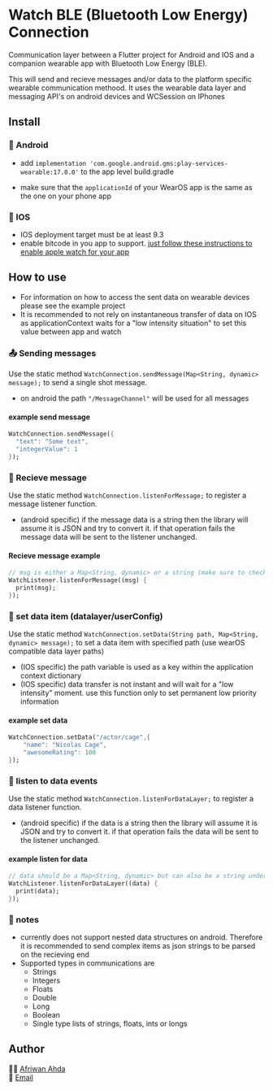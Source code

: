 # Watch BLE (Bluetooth Low Energy) Connection

Communication layer between a Flutter project for Android and IOS and a companion wearable app with Bluetooth Low Energy (BLE).

This will send and recieve messages and/or data to the platform specific wearable communication methood. It uses the wearable data layer and messaging API's on android devices and WCSession on IPhones

## Install

### 🤖 Android

* add ```implementation 'com.google.android.gms:play-services-wearable:17.0.0'``` to the app level build.gradle

* make sure that the  ```applicationId``` of your WearOS app is the same as the one on your phone app

### 🍎 IOS

* IOS deployment target must be at least 9.3
* enable bitcode in you app to support. [just follow these instructions to enable apple watch for your app](https://flutter.dev/docs/development/platform-integration/apple-watch)

## How to use

* For information on how to access the sent data on wearable devices please see the example project
* It is recommended to not rely on instantaneous transfer of data on IOS as applicationContext waits for a "low intensity situation" to set this value between app and watch

### 📤 Sending messages

Use the static method `WatchConnection.sendMessage(Map<String, dynamic> message);` to send a single shot message.

* on android the path `"/MessageChannel"` will be used for all messages

#### example send message

```dart
WatchConnection.sendMessage({
  "text": "Some text",
  "integerValue": 1
});
```

### 📨 Recieve message

Use the static method `WatchConnection.listenForMessage;` to register a message listener function.

* (android specific) if the message data is a string then the library will assume it is JSON and try to convert it. if that operation fails the message data will be sent to the listener unchanged.

#### Recieve message example

```dart
// msg is either a Map<String, dynamic> or a string (make sure to check for that when using the library)
WatchListener.listenForMessage((msg) {
  print(msg);
});
```

### 📕 set data item (datalayer/userConfig)

Use the static method `WatchConnection.setData(String path, Map<String, dynamic> message);` to set a data item with specified path (use wearOS compatible data layer paths)

* (IOS specific) the path variable is used as a key within the application context dictionary
* (IOS specific) data transfer is not instant and will wait for a "low intensity" moment. use this function only to set permanent low priority information

#### example set data

```dart
WatchConnection.setData("/actor/cage",{
    "name": "Nicolas Cage",
    "awesomeRating": 100
});
```

### 📖 listen to data events

Use the static method `WatchConnection.listenForDataLayer;` to register a data listener function.

* (android specific) if the data is a string then the library will assume it is JSON and try to convert it. if that operation fails the data will be sent to the listener unchanged.
  
#### example listen for data

```dart
// data should be a Map<String, dynamic> but can also be a string under exceptional circumstances
WatchListener.listenForDataLayer((data) {
  print(data);
});
```

### 📝 notes

* currently does not support nested data structures on android. Therefore it is recommended to send complex items as json strings to be parsed on the recieving end
* Supported types in communications are
  * Strings
  * Integers
  * Floats
  * Double
  * Long
  * Boolean
  * Single type lists of strings, floats, ints or longs

## Author

🕴🏻 [Afriwan Ahda](https://github.com/AfriwanAhda)\
📩 [Email](mailto:afriwan.phys@gmail.com?subject=[GitHub]%20Flutter%Watch%20BLE%20Connection)

